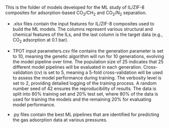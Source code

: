 This is the folder of models developed for the ML study of IL/ZIF-8 composites for adsorption-based CO<sub>2</sub>/CH<sub>2</sub> and CO<sub>2</sub>/N<sub>2</sub> separation.

- .xlsx files contain the input features for IL/ZIF-8 composites used to build the ML models. The columns represent various structural and chemical features of the ILs, and the last column is the target data (e.g., CO<sub>2</sub> adsorption at 0.1 bar).

- TPOT input parameters.csv file contains the generation parameter is set to 10, meaning the genetic algorithm will run for 10 generations, evolving the model pipeline over time. The population size of 25 indicates that 25 different model pipelines will be evaluated in each generation. Cross-validation (cv) is set to 5, meaning a 5-fold cross-validation will be used to assess the model performance during training. The verbosity level is set to 2, providing detailed logging of the training process. A random number seed of 42 ensures the reproducibility of results. The data is split into 80% training set and 20% test set, where 80% of the data is used for training the models and the remaining 20% for evaluating model performance.

- .py files contain the best ML pipelines that are identified for predicting the gas adsorption data at various pressures.
